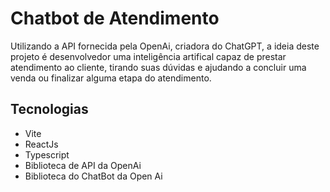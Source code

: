 # Chatbot de Atendimento 
Utilizando a API fornecida pela OpenAi, criadora do ChatGPT, a ideia deste projeto é desenvolvedor uma inteligência artifical capaz de prestar atendimento ao cliente, tirando suas dúvidas e ajudando a concluir uma venda ou finalizar alguma etapa do atendimento. 

## Tecnologias
- Vite
- ReactJs
- Typescript
- Biblioteca de API da OpenAi
- Biblioteca do ChatBot da Open Ai